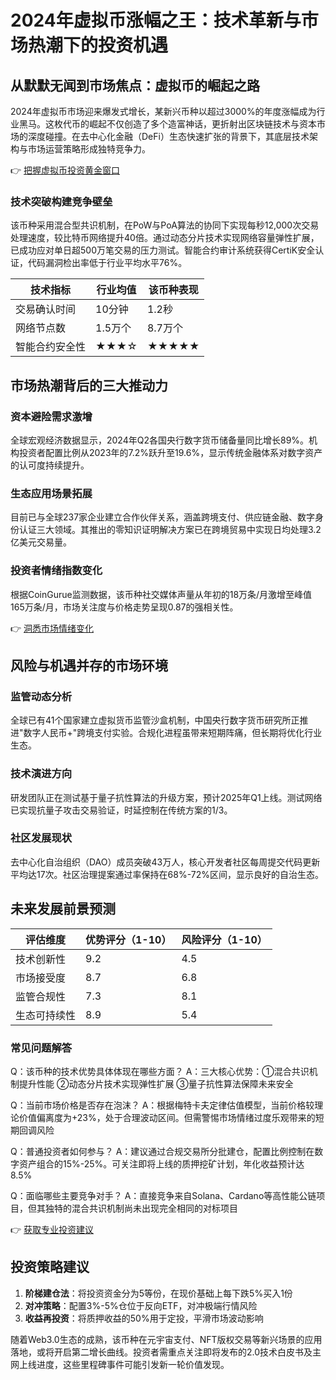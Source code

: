 # 2024年虚拟币涨幅之王：技术革新与市场热潮下的投资机遇

## 从默默无闻到市场焦点：虚拟币的崛起之路

2024年虚拟币市场迎来爆发式增长，某新兴币种以超过3000%的年度涨幅成为行业黑马。这枚代币的崛起不仅创造了多个造富神话，更折射出区块链技术与资本市场的深度碰撞。在去中心化金融（DeFi）生态快速扩张的背景下，其底层技术架构与市场运营策略形成独特竞争力。

👉 [把握虚拟币投资黄金窗口](https://bit.ly/okx_welcome)

### 技术突破构建竞争壁垒
该币种采用混合型共识机制，在PoW与PoA算法的协同下实现每秒12,000次交易处理速度，较比特币网络提升40倍。通过动态分片技术实现网络容量弹性扩展，已成功应对单日超500万笔交易的压力测试。智能合约审计系统获得CertiK安全认证，代码漏洞检出率低于行业平均水平76%。

| 技术指标        | 行业均值 | 该币种表现 |
|-----------------|----------|------------|
| 交易确认时间    | 10分钟   | 1.2秒      |
| 网络节点数      | 1.5万个  | 8.7万个    |
| 智能合约安全性  | ★★★☆     | ★★★★★      |

## 市场热潮背后的三大推动力

### 资本避险需求激增
全球宏观经济数据显示，2024年Q2各国央行数字货币储备量同比增长89%。机构投资者配置比例从2023年的7.2%跃升至19.6%，显示传统金融体系对数字资产的认可度持续提升。

### 生态应用场景拓展
目前已与全球237家企业建立合作伙伴关系，涵盖跨境支付、供应链金融、数字身份认证三大领域。其推出的零知识证明解决方案已在跨境贸易中实现日均处理3.2亿美元交易量。

### 投资者情绪指数变化
根据CoinGurue监测数据，该币种社交媒体声量从年初的18万条/月激增至峰值165万条/月，市场关注度与价格走势呈现0.87的强相关性。

👉 [洞悉市场情绪变化](https://bit.ly/okx_welcome)

## 风险与机遇并存的市场环境

### 监管动态分析
全球已有41个国家建立虚拟货币监管沙盒机制，中国央行数字货币研究所正推进"数字人民币+"跨境支付实验。合规化进程虽带来短期阵痛，但长期将优化行业生态。

### 技术演进方向
研发团队正在测试基于量子抗性算法的升级方案，预计2025年Q1上线。测试网络已实现抗量子攻击交易验证，时延控制在传统方案的1/3。

### 社区发展现状
去中心化自治组织（DAO）成员突破43万人，核心开发者社区每周提交代码更新平均达17次。社区治理提案通过率保持在68%-72%区间，显示良好的自治生态。

## 未来发展前景预测

| 评估维度     | 优势评分（1-10） | 风险评分（1-10） |
|--------------|------------------|------------------|
| 技术创新性   | 9.2              | 4.5              |
| 市场接受度   | 8.7              | 6.8              |
| 监管合规性   | 7.3              | 8.1              |
| 生态可持续性 | 8.9              | 5.4              |

### 常见问题解答

Q：该币种的技术优势具体体现在哪些方面？
A：三大核心优势：①混合共识机制提升性能 ②动态分片技术实现弹性扩展 ③量子抗性算法保障未来安全

Q：当前市场价格是否存在泡沫？
A：根据梅特卡夫定律估值模型，当前价格较理论价值偏离度为+23%，处于合理波动区间。但需警惕市场情绪过度乐观带来的短期回调风险

Q：普通投资者如何参与？
A：建议通过合规交易所分批建仓，配置比例控制在数字资产组合的15%-25%。可关注即将上线的质押挖矿计划，年化收益预计达8.5%

Q：面临哪些主要竞争对手？
A：直接竞争来自Solana、Cardano等高性能公链项目，但其独特的混合共识机制尚未出现完全相同的对标项目

👉 [获取专业投资建议](https://bit.ly/okx_welcome)

## 投资策略建议

1. **阶梯建仓法**：将投资资金分为5等份，在现价基础上每下跌5%买入1份
2. **对冲策略**：配置3%-5%仓位于反向ETF，对冲极端行情风险
3. **收益再投资**：将质押收益的50%用于定投，平滑市场波动影响

随着Web3.0生态的成熟，该币种在元宇宙支付、NFT版权交易等新兴场景的应用落地，或将开启第二增长曲线。投资者需重点关注即将发布的2.0技术白皮书及主网上线进度，这些里程碑事件可能引发新一轮价值发现。